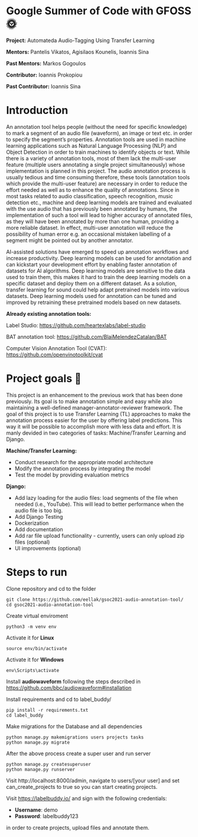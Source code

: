 # Google Summer of Code with GFOSS :sun_with_face: 

**Project:** Automateda Audio-Tagging Using Transfer Learning

**Mentors:** Pantelis Vikatos, Agisilaos Kounelis, Ioannis Sina

**Past Mentors:** Markos Gogoulos

**Contributor:** Ioannis Prokopiou

**Past Contributor:** Ioannis Sina

# Introduction

An annotation tool helps people (without the need for specific knowledge) to mark a segment of an audio file (waveform), an image or text etc. in order to specify the segment’s properties. Annotation tools are used in machine learning applications such as Natural Language Processing (NLP) and Object Detection in order to train machines to identify objects or text. While there is a variety of annotation tools, most of them lack the multi-user feature (multiple users annotating a single project simultaneously) whose implementation is planned in this project. The audio annotation process is usually tedious and time consuming therefore, these tools (annotation tools which provide the multi-user feature) are necessary in order to reduce the effort needed as well as to enhance the quality of annotations. Since in most tasks related to audio classification, speech recognition, music detection etc., machine and deep learning models are trained and evaluated with the use audio that has previously been annotated by humans, the implementation of such a tool will lead to higher accuracy of annotated files, as they will have been annotated by more than one human, providing a more reliable dataset. In effect, multi-user annotation will reduce the possibility of human error e.g. an occasional mistaken labelling of a segment might be pointed out by another annotator.

AI-assisted solutions have emerged to speed up annotation workflows and increase productivity. Deep learning models can be used for annotation and can kickstart your development effort by enabling faster annotation of datasets for AI algorithms. Deep learning models are sensitive to the data used to train them, this makes it hard to train the deep learning models on a specific dataset and deploy them on a different dataset. As a solution, transfer learning for sound could help adapt pretrained models into various datasets. Deep learning models used for annotation can be tuned and improved by retraining these pretrained models based on new datasets.

**Already existing annotation tools:**

Label Studio: https://github.com/heartexlabs/label-studio

BAT annotation tool: https://github.com/BlaiMelendezCatalan/BAT

Computer Vision Annotation Tool (CVAT): https://github.com/openvinotoolkit/cvat

# Project goals :dart: 

This project is an enhancement to the previous work that has been done previously. Its goal is to make annotation simple and easy while also
maintaining a well-defined manager-annotator-reviewer framework. The goal of this project is to use Transfer Learning (TL) approaches to make the
annotation process easier for the user by offering label predictions. This way it will be possible to accomplish more with less data and effort. It is manly devided in two categories of tasks: Machine/Transfer Learning and Django.

**Machine/Transfer Learning:**

* Conduct research for the appropriate model architecture
* Modify the annotation process by integrating the model
* Test the model by providing evaluation metrics

**Django:**

* Add lazy loading for the audio files: load segments of the file when needed (i.e., YouTube). This will lead to better performance when the audio file is too big.
* Add Django Testing
* Dockerization
* Add documentation
* Add rar file upload functionality - currently, users can only upload zip files (optional)
* UI improvements (optional)

# Steps to run

Clone repository and cd to the folder
~~~
git clone https://github.com/eellak/gsoc2021-audio-annotation-tool/
cd gsoc2021-audio-annotation-tool
~~~

Create virtual enviroment
~~~
python3 -m venv env
~~~

Activate it for **Linux**
~~~
source env/bin/activate
~~~

Activate it for **Windows**
~~~
env\Scripts\activate
~~~

Install **audiowaveform** following the steps described in https://github.com/bbc/audiowaveform#installation

Install requirements and cd to label_buddy/
~~~
pip install -r requirements.txt
cd label_buddy
~~~

Make migrations for the Database and all dependencies
~~~
python manage.py makemigrations users projects tasks
python manage.py migrate
~~~

After the above process create a super user and run server
~~~
python manage.py createsuperuser
python manage.py runserver
~~~

Visit http://localhost:8000/admin, navigate to users/[your user] and set can_create_projects to true so you can start creating projects.

Visit https://labelbuddy.io/ and sign with the following credentials:

  - **Username**: demo
  - **Password**: labelbuddy123

in order to create projects, upload files and annotate them.
